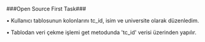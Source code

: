 ###Open Source First Task###

• Kullanıcı tablosunun kolonlarını tc_id, isim ve universite olarak düzenledim.

• Tablodan veri çekme işlemi get metodunda 'tc_id' verisi üzerinden yapılır.
